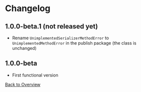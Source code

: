 # Changelog

## 1.0.0-beta.1 (not released yet)

* Rename `UnimplementedSerializerMethodError` to `UnimplementedMethodError` in the publish package (the class is unchanged)

## 1.0.0-beta

* First functional version

[Back to Overview](http://haircvt.github.io/serializerjs/manual/overview.html)
